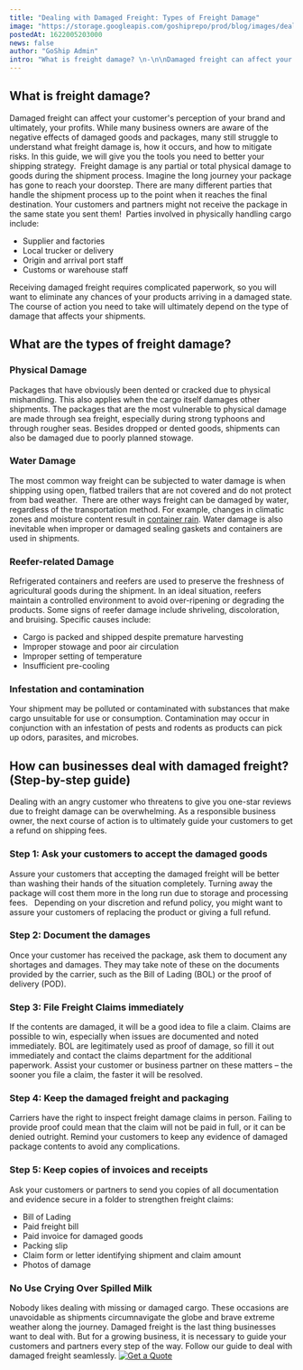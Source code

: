 ```yaml
---
title: "Dealing with Damaged Freight: Types of Freight Damage"
image: "https://storage.googleapis.com/goshiprepo/prod/blog/images/dealing-with-damaged-freight.jpg"
postedAt: 1622005203000
news: false
author: "GoShip Admin"
intro: "What is freight damage? \n-\n\nDamaged freight can affect your customer's perception of your brand and ultimately, your profits. While many business owners are aware of the negative effects of damaged goods and packages, many still struggle to understand what freight damage is, how it occurs, and how to mitigate risks. In this guide, we will give you the tools you need to better your shipping strategy.  Freight damage is any partial or total physical damage to goods during the shipment process. Imagine the lon"
---
```

What is freight damage? 
------------------------

Damaged freight can affect your customer's perception of your brand and ultimately, your profits. While many business owners are aware of the negative effects of damaged goods and packages, many still struggle to understand what freight damage is, how it occurs, and how to mitigate risks. In this guide, we will give you the tools you need to better your shipping strategy.  Freight damage is any partial or total physical damage to goods during the shipment process. Imagine the long journey your package has gone to reach your doorstep. There are many different parties that handle the shipment process up to the point when it reaches the final destination. Your customers and partners might not receive the package in the same state you sent them!  Parties involved in physically handling cargo include:

*   Supplier and factories
*   Local trucker or delivery
*   Origin and arrival port staff
*   Customs or warehouse staff

Receiving damaged freight requires complicated paperwork, so you will want to eliminate any chances of your products arriving in a damaged state. The course of action you need to take will ultimately depend on the type of damage that affects your shipments.

What are the types of freight damage? 
--------------------------------------

### Physical Damage

Packages that have obviously been dented or cracked due to physical mishandling. This also applies when the cargo itself damages other shipments. The packages that are the most vulnerable to physical damage are made through sea freight, especially during strong typhoons and through rougher seas. Besides dropped or dented goods, shipments can also be damaged due to poorly planned stowage.

### Water Damage

The most common way freight can be subjected to water damage is when shipping using open, flatbed trailers that are not covered and do not protect from bad weather.  There are other ways freight can be damaged by water, regardless of the transportation method. For example, changes in climatic zones and moisture content result in [container rain](https://epgna.com/causes-container-rain/). Water damage is also inevitable when improper or damaged sealing gaskets and containers are used in shipments. 

### Reefer-related Damage

Refrigerated containers and reefers are used to preserve the freshness of agricultural goods during the shipment. In an ideal situation, reefers maintain a controlled environment to avoid over-ripening or degrading the products. Some signs of reefer damage include shriveling, discoloration, and bruising. Specific causes include:

*   Cargo is packed and shipped despite premature harvesting
*   Improper stowage and poor air circulation
*   Improper setting of temperature
*   Insufficient pre-cooling

### Infestation and contamination

Your shipment may be polluted or contaminated with substances that make cargo unsuitable for use or consumption. Contamination may occur in conjunction with an infestation of pests and rodents as products can pick up odors, parasites, and microbes.

How can businesses deal with damaged freight? (Step-by-step guide)
------------------------------------------------------------------

Dealing with an angry customer who threatens to give you one-star reviews due to freight damage can be overwhelming. As a responsible business owner, the next course of action is to ultimately guide your customers to get a refund on shipping fees.

### Step 1: Ask your customers to accept the damaged goods 

Assure your customers that accepting the damaged freight will be better than washing their hands of the situation completely. Turning away the package will cost them more in the long run due to storage and processing fees.   Depending on your discretion and refund policy, you might want to assure your customers of replacing the product or giving a full refund. 

### Step 2: Document the damages

Once your customer has received the package, ask them to document any shortages and damages. They may take note of these on the documents provided by the carrier, such as the Bill of Lading (BOL) or the proof of delivery (POD).

### Step 3: File Freight Claims immediately

If the contents are damaged, it will be a good idea to file a claim. Claims are possible to win, especially when issues are documented and noted immediately. BOL are legitimately used as proof of damage, so fill it out immediately and contact the claims department for the additional paperwork. Assist your customer or business partner on these matters – the sooner you file a claim, the faster it will be resolved.

### Step 4: Keep the damaged freight and packaging

Carriers have the right to inspect freight damage claims in person. Failing to provide proof could mean that the claim will not be paid in full, or it can be denied outright. Remind your customers to keep any evidence of damaged package contents to avoid any complications.

### Step 5: Keep copies of invoices and receipts

Ask your customers or partners to send you copies of all documentation and evidence secure in a folder to strengthen freight claims:

*   Bill of Lading
*   Paid freight bill
*   Paid invoice for damaged goods
*   Packing slip
*   Claim form or letter identifying shipment and claim amount
*   Photos of damage

### No Use Crying Over Spilled Milk

Nobody likes dealing with missing or damaged cargo. These occasions are unavoidable as shipments circumnavigate the globe and brave extreme weather along the journey. Damaged freight is the last thing businesses want to deal with. But for a growing business, it is necessary to guide your customers and partners every step of the way. Follow our guide to deal with damaged freight seamlessly. [![Get a Quote](https://www.goship.com/wp-content/uploads/2021/02/1ace89b4-fe28-40ff-a2a7-4cddc60fc9ec.png)](https://www.goship.com/)
